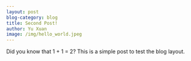 ```yaml
---
layout: post
blog-category: blog
title: Second Post!
author: Yu Xuan
image: /img/hello_world.jpeg
---
```


Did you know that 1 + 1 = 2?
This is a simple post to test the blog layout.